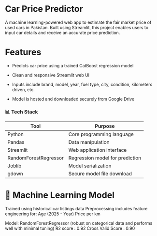 # Car Price Predictor
A machine learning-powered web app to estimate the fair market price of used cars in Pakistan. Built using Streamlit, this project enables users to input car details and receive an accurate price prediction.
# Features
- Predicts car price using a trained CatBoost regression model
  
- Clean and responsive Streamlit web UI

- Inputs include brand, model, year, fuel type, city, condition, kilometers driven, etc.

- Model is hosted and downloaded securely from Google Drive

### 📊 Tech Stack

| Tool                 | Purpose                          |
|----------------------|----------------------------------|
| Python               | Core programming language        |
| Pandas               | Data manipulation                |
| Streamlit            | Web application interface        |
| RandomForestRegressor| Regression model for prediction  |
| Joblib               | Model serialization              |
| gdown                | Secure model file download       |

# 🧠 Machine Learning Model
Trained using historical car listings data
Preprocessing includes feature engineering for:
Age (2025 - Year)
Price per km

Model: RandomForestRegressor (robust on categorical data and performs well with minimal tuning)
R2 score : 0.92 
Cross Valid Score : 0.90
